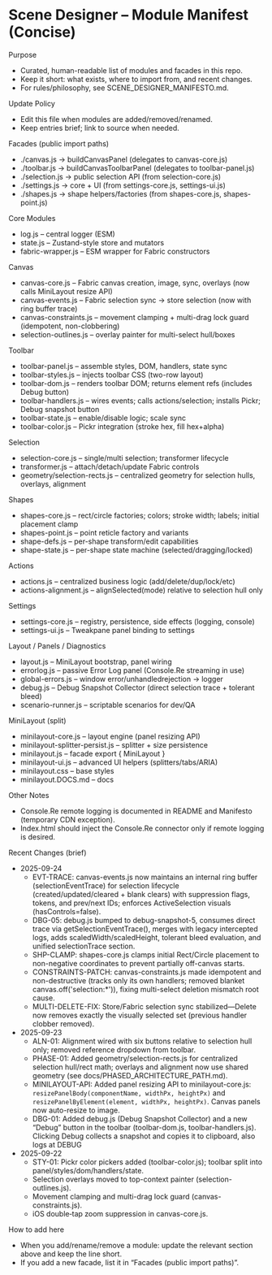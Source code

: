 # Scene Designer – Module Manifest (Concise)

Purpose
- Curated, human-readable list of modules and facades in this repo.
- Keep it short: what exists, where to import from, and recent changes.
- For rules/philosophy, see SCENE_DESIGNER_MANIFESTO.md.

Update Policy
- Edit this file when modules are added/removed/renamed.
- Keep entries brief; link to source when needed.

Facades (public import paths)
- ./canvas.js → buildCanvasPanel (delegates to canvas-core.js)
- ./toolbar.js → buildCanvasToolbarPanel (delegates to toolbar-panel.js)
- ./selection.js → public selection API (from selection-core.js)
- ./settings.js → core + UI (from settings-core.js, settings-ui.js)
- ./shapes.js → shape helpers/factories (from shapes-core.js, shapes-point.js)

Core Modules
- log.js                      – central logger (ESM)
- state.js                    – Zustand-style store and mutators
- fabric-wrapper.js           – ESM wrapper for Fabric constructors

Canvas
- canvas-core.js              – Fabric canvas creation, image, sync, overlays (now calls MiniLayout resize API)
- canvas-events.js            – Fabric selection sync → store selection (now with ring buffer trace)
- canvas-constraints.js       – movement clamping + multi-drag lock guard (idempotent, non-clobbering)
- selection-outlines.js       – overlay painter for multi-select hull/boxes

Toolbar
- toolbar-panel.js            – assemble styles, DOM, handlers, state sync
- toolbar-styles.js           – injects toolbar CSS (two-row layout)
- toolbar-dom.js              – renders toolbar DOM; returns element refs (includes Debug button)
- toolbar-handlers.js         – wires events; calls actions/selection; installs Pickr; Debug snapshot button
- toolbar-state.js            – enable/disable logic; scale sync
- toolbar-color.js            – Pickr integration (stroke hex, fill hex+alpha)

Selection
- selection-core.js           – single/multi selection; transformer lifecycle
- transformer.js              – attach/detach/update Fabric controls
- geometry/selection-rects.js – centralized geometry for selection hulls, overlays, alignment

Shapes
- shapes-core.js              – rect/circle factories; colors; stroke width; labels; initial placement clamp
- shapes-point.js             – point reticle factory and variants
- shape-defs.js               – per-shape transform/edit capabilities
- shape-state.js              – per-shape state machine (selected/dragging/locked)

Actions
- actions.js                  – centralized business logic (add/delete/dup/lock/etc)
- actions-alignment.js        – alignSelected(mode) relative to selection hull only

Settings
- settings-core.js            – registry, persistence, side effects (logging, console)
- settings-ui.js              – Tweakpane panel binding to settings

Layout / Panels / Diagnostics
- layout.js                   – MiniLayout bootstrap, panel wiring
- errorlog.js                 – passive Error Log panel (Console.Re streaming in use)
- global-errors.js            – window error/unhandledrejection → logger
- debug.js                    – Debug Snapshot Collector (direct selection trace + tolerant bleed)
- scenario-runner.js          – scriptable scenarios for dev/QA

MiniLayout (split)
- minilayout-core.js          – layout engine (panel resizing API)
- minilayout-splitter-persist.js – splitter + size persistence
- minilayout.js               – facade export { MiniLayout }
- minilayout-ui.js            – advanced UI helpers (splitters/tabs/ARIA)
- minilayout.css              – base styles
- minilayout.DOCS.md          – docs

Other Notes
- Console.Re remote logging is documented in README and Manifesto (temporary CDN exception).
- Index.html should inject the Console.Re connector only if remote logging is desired.

Recent Changes (brief)
- 2025-09-24
  - EVT-TRACE: canvas-events.js now maintains an internal ring buffer (selectionEventTrace) for selection lifecycle (created/updated/cleared + blank clears) with suppression flags, tokens, and prev/next IDs; enforces ActiveSelection visuals (hasControls=false).
  - DBG-05: debug.js bumped to debug-snapshot-5, consumes direct trace via getSelectionEventTrace(), merges with legacy intercepted logs, adds scaledWidth/scaledHeight, tolerant bleed evaluation, and unified selectionTrace section.
  - SHP-CLAMP: shapes-core.js clamps initial Rect/Circle placement to non-negative coordinates to prevent partially off-canvas starts.
  - CONSTRAINTS-PATCH: canvas-constraints.js made idempotent and non-destructive (tracks only its own handlers; removed blanket canvas.off('selection:*')), fixing multi-select deletion mismatch root cause.
  - MULTI-DELETE-FIX: Store/Fabric selection sync stabilized—Delete now removes exactly the visually selected set (previous handler clobber removed).
- 2025-09-23
  - ALN-01: Alignment wired with six buttons relative to selection hull only; removed reference dropdown from toolbar.
  - PHASE-01: Added geometry/selection-rects.js for centralized selection hull/rect math; overlays and alignment now use shared geometry (see docs/PHASED_ARCHITECTURE_PATH.md).
  - MINILAYOUT-API: Added panel resizing API to minilayout-core.js: `resizePanelBody(componentName, widthPx, heightPx)` and `resizePanelByElement(element, widthPx, heightPx)`. Canvas panels now auto-resize to image.
  - DBG-01: Added debug.js (Debug Snapshot Collector) and a new “Debug” button in the toolbar (toolbar-dom.js, toolbar-handlers.js). Clicking Debug collects a snapshot and copies it to clipboard, also logs at DEBUG
- 2025-09-22
  - STY-01: Pickr color pickers added (toolbar-color.js); toolbar split into panel/styles/dom/handlers/state.
  - Selection overlays moved to top-context painter (selection-outlines.js).
  - Movement clamping and multi-drag lock guard (canvas-constraints.js).
  - iOS double‑tap zoom suppression in canvas-core.js.

How to add here
- When you add/rename/remove a module: update the relevant section above and keep the line short.
- If you add a new facade, list it in “Facades (public import paths)”.

